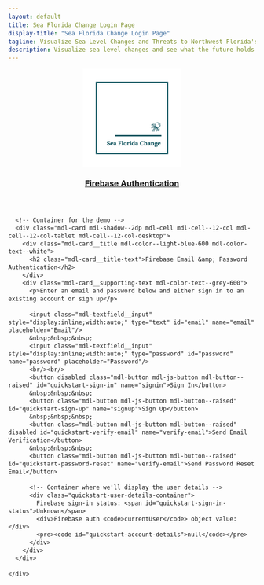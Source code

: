 ```yaml
---
layout: default
title: Sea Florida Change Login Page
display-title: "Sea Florida Change Login Page"
tagline: Visualize Sea Level Changes and Threats to Northwest Florida's Coastal Areas
description: Visualize sea level changes and see what the future holds in northwest Florida's coastal areas.
---
```


<img src="/img/logo_transparent.png" alt="Sea Florida Change Logo" style="height:200px;width:200px;margin-left:auto;margin-right:auto;display:block">

   <!-- Firebase Authentication Initialization -->
   <script type="module">
    // Import the functions you need from the SDKs you need
    import { initializeApp } from "https://www.gstatic.com/firebasejs/9.22.2/firebase-app.js";
    // Firebase configuration:
    const firebaseConfig = {
      apiKey: "AIzaSyChrzz2VbgRyC7N06oNkLbu-U9qdVNeBuY",
      authDomain: "sea-florida-change.firebaseapp.com",
      databaseURL: "https://sea-florida-change-default-rtdb.firebaseio.com",
      projectId: "sea-florida-change",
      storageBucket: "sea-florida-change.appspot.com",
      messagingSenderId: "323384256569",
      appId: "1:323384256569:web:35605987bc4113b7dcc5e8"
    };
  
    // Initialize Firebase
    const app = initializeApp(firebaseConfig);
  </script>
  
<script src="https://www.gstatic.com/firebasejs/9.22.2/firebase-app-compat.js"></script>
<script src="https://www.gstatic.com/firebasejs/9.22.2/firebase-auth-compat.js"></script>

   <script type="text/javascript">

    /**
     * Handles the sign in button press.
     */
    function toggleSignIn() {
      if (firebase.auth().currentUser) {
        firebase.auth().signOut();
      } else {
        var email = document.getElementById('email').value;
        var password = document.getElementById('password').value;
        if (email.length < 4) {
          alert('Please enter an email address.');
          return;
        }
        if (password.length < 4) {
          alert('Please enter a password.');
          return;
        }
        // Sign in with email and pass.
        firebase.auth().signInWithEmailAndPassword(email, password).catch(function(error) {
          // Handle Errors here.
          var errorCode = error.code;
          var errorMessage = error.message;
          if (errorCode === 'auth/wrong-password') {
            alert('Wrong password.');
          } else {
            alert(errorMessage);
          }
          console.log(error);
          document.getElementById('quickstart-sign-in').disabled = false;
        });
      }
      document.getElementById('quickstart-sign-in').disabled = true;
    }

    /**
     * Handles the sign up button press.
     */
    function handleSignUp() {
      var email = document.getElementById('email').value;
      var password = document.getElementById('password').value;
      if (email.length < 4) {
        alert('Please enter an email address.');
        return;
      }
      if (password.length < 4) {
        alert('Please enter a password.');
        return;
      }
      // Create user with email and pass.
      firebase.auth().createUserWithEmailAndPassword(email, password).catch(function(error) {
        // Handle Errors here.
        var errorCode = error.code;
        var errorMessage = error.message;
        if (errorCode == 'auth/weak-password') {
          alert('The password is too weak.');
        } else {
          alert(errorMessage);
        }
        console.log(error);
      });
    }

    /**
     * Sends an email verification to the user.
     */
    function sendEmailVerification() {
      firebase.auth().currentUser.sendEmailVerification().then(function() {
        // Email Verification sent!
        alert('Email Verification Sent!');
      });
    }

    function sendPasswordReset() {
      var email = document.getElementById('email').value;
      firebase.auth().sendPasswordResetEmail(email).then(function() {
        // Password Reset Email Sent!
        alert('Password Reset Email Sent!');
      }).catch(function(error) {
        // Handle Errors here.
        var errorCode = error.code;
        var errorMessage = error.message;
        if (errorCode == 'auth/invalid-email') {
          alert(errorMessage);
        } else if (errorCode == 'auth/user-not-found') {
          alert(errorMessage);
        }
        console.log(error);
      });
    }

    /**
     * initApp handles setting up UI event listeners and registering Firebase auth listeners:
     *  - firebase.auth().onAuthStateChanged: This listener is called when the user is signed in or
     *    out, and that is where we update the UI.
     */
    function initApp() {
      // Listening for auth state changes.
      firebase.auth().onAuthStateChanged(function(user) {
        document.getElementById('quickstart-verify-email').disabled = true;
        if (user) {
          // User is signed in.
          var displayName = user.displayName;
          var email = user.email;
          var emailVerified = user.emailVerified;
          var photoURL = user.photoURL;
          var isAnonymous = user.isAnonymous;
          var uid = user.uid;
          var providerData = user.providerData;
          document.getElementById('quickstart-sign-in-status').textContent = 'Signed in';
          document.getElementById('quickstart-sign-in').textContent = 'Sign out';
          document.getElementById('quickstart-account-details').textContent = JSON.stringify(user, null, '  ');
          if (!emailVerified) {
            document.getElementById('quickstart-verify-email').disabled = false;
          }
        } else {
          // User is signed out.
          document.getElementById('quickstart-sign-in-status').textContent = 'Signed out';
          document.getElementById('quickstart-sign-in').textContent = 'Sign in';
          document.getElementById('quickstart-account-details').textContent = 'null';
        }
        document.getElementById('quickstart-sign-in').disabled = false;
      });

      document.getElementById('quickstart-sign-in').addEventListener('click', toggleSignIn, false);
      document.getElementById('quickstart-sign-up').addEventListener('click', handleSignUp, false);
      document.getElementById('quickstart-verify-email').addEventListener('click', sendEmailVerification, false);
      document.getElementById('quickstart-password-reset').addEventListener('click', sendPasswordReset, false);
    }

    window.onload = function() {
      initApp();
    };
  </script>
</head>
<body>
<div class="demo-layout mdl-layout mdl-js-layout mdl-layout--fixed-header">

  <!-- Header section containing title -->
  <header class="mdl-layout__header mdl-color-text--white mdl-color--light-blue-700">
    <div class="mdl-cell mdl-cell--12-col mdl-cell--12-col-tablet mdl-grid">
      <div class="mdl-layout__header-row mdl-cell mdl-cell--12-col mdl-cell--12-col-tablet mdl-cell--8-col-desktop">
        <a href="/"><h3>Firebase Authentication</h3></a>
      </div>
    </div>
  </header>

  <main class="mdl-layout__content mdl-color--grey-100">
    <div class="mdl-cell mdl-cell--12-col mdl-cell--12-col-tablet mdl-grid">

      <!-- Container for the demo -->
      <div class="mdl-card mdl-shadow--2dp mdl-cell mdl-cell--12-col mdl-cell--12-col-tablet mdl-cell--12-col-desktop">
        <div class="mdl-card__title mdl-color--light-blue-600 mdl-color-text--white">
          <h2 class="mdl-card__title-text">Firebase Email &amp; Password Authentication</h2>
        </div>
        <div class="mdl-card__supporting-text mdl-color-text--grey-600">
          <p>Enter an email and password below and either sign in to an existing account or sign up</p>

          <input class="mdl-textfield__input" style="display:inline;width:auto;" type="text" id="email" name="email" placeholder="Email"/>
          &nbsp;&nbsp;&nbsp;
          <input class="mdl-textfield__input" style="display:inline;width:auto;" type="password" id="password" name="password" placeholder="Password"/>
          <br/><br/>
          <button disabled class="mdl-button mdl-js-button mdl-button--raised" id="quickstart-sign-in" name="signin">Sign In</button>
          &nbsp;&nbsp;&nbsp;
          <button class="mdl-button mdl-js-button mdl-button--raised" id="quickstart-sign-up" name="signup">Sign Up</button>
          &nbsp;&nbsp;&nbsp;
          <button class="mdl-button mdl-js-button mdl-button--raised" disabled id="quickstart-verify-email" name="verify-email">Send Email Verification</button>
          &nbsp;&nbsp;&nbsp;
          <button class="mdl-button mdl-js-button mdl-button--raised" id="quickstart-password-reset" name="verify-email">Send Password Reset Email</button>

          <!-- Container where we'll display the user details -->
          <div class="quickstart-user-details-container">
            Firebase sign-in status: <span id="quickstart-sign-in-status">Unknown</span>
            <div>Firebase auth <code>currentUser</code> object value:</div>
            <pre><code id="quickstart-account-details">null</code></pre>
          </div>
        </div>
      </div>

    </div>
  </main>
</div>
</body>


